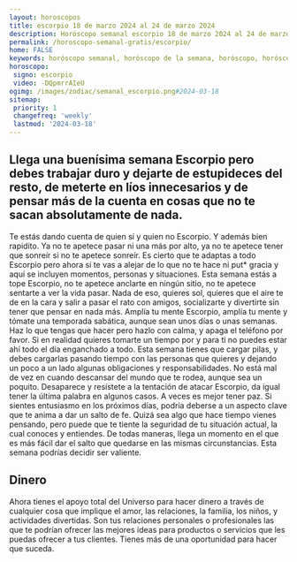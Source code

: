```yaml
---
layout: horoscopos
title: escorpio 18 de marzo 2024 al 24 de marzo 2024 
description: Horóscopo semanal escorpio 18 de marzo 2024 al 24 de marzo 2024. Llega una buenísima semana Escorpio pero debes trabajar duro y dejarte de estupideces del resto, de meterte en líos innecesarios y de pensar más de la cuenta en cosas que no te sacan absolutamente de nada.
permalink: /horoscopo-semanal-gratis/escorpio/
home: FALSE
keywords: horóscopo semanal, horóscopo de la semana, horóscopo, horóscopo gratis,horóscopos, horóscopo esperanza gracia, horoscopos escorpio la semana, horóscopos gratis, Tarot, Astrologia, Zodíaco, escorpio, horoscopo gratis, semanal
horoscopo:
 signo: escorpio
 video: -DQpmrrAIeU
ogimg: /images/zodiac/semanal_escorpio.png#2024-03-18
sitemap:
 priority: 1
 changefreq: 'weekly'
 lastmod: '2024-03-18'
---
```




## Llega una buenísima semana Escorpio pero debes trabajar duro y dejarte de estupideces del resto, de meterte en líos innecesarios y de pensar más de la cuenta en cosas que no te sacan absolutamente de nada.

Te estás dando cuenta de quien sí y quien no Escorpio. Y además bien rapidito. Ya no te apetece pasar ni una más por alto, ya no te apetece tener que sonreír si no te apetece sonreír. Es cierto que te adaptas a todo Escorpio pero ahora sí te vas a alejar de lo que no te hace ni put* gracia y aquí se incluyen momentos, personas y situaciones. Esta semana estás a tope Escorpio, no te apetece anclarte en ningún sitio, no te apetece sentarte a ver la vida pasar. Nada de eso, quieres sol, quieres que el aire te de en la cara y salir a pasar el rato con amigos, socializarte y divertirte sin tener que pensar en nada más. Amplía tu mente Escorpio, amplía tu mente y tómate una temporada sabática, aunque sean unos días o unas semanas. Haz lo que tengas que hacer pero hazlo con calma, y apaga el teléfono por favor. Si en realidad quieres tomarte un tiempo por y para ti no puedes estar ahí todo el día enganchado a todo. Esta semana tienes que cargar pilas, y debes cargarlas pasando tiempo con las personas que quieres y dejando un poco a un lado algunas obligaciones y responsabilidades. No está mal de vez en cuando descansar del mundo que te rodea, aunque sea un poquito. Desaparece y resístete a la tentación de atacar Escorpio, da igual tener la última palabra en algunos casos. A veces es mejor tener paz.
Si sientes entusiasmo en los próximos días, podría deberse a un aspecto clave que te anima a dar un salto de fe. Quizá sea algo que hace tiempo vienes pensando, pero puede que te tiente la seguridad de tu situación actual, la cual conoces y entiendes. De todas maneras, llega un momento en el que es más fácil dar el salto que quedarse en las mismas circunstancias. Esta semana podrías decidir ser valiente.

## Dinero

Ahora tienes el apoyo total del Universo para hacer dinero a través de cualquier cosa que implique el amor, las relaciones, la familia, los niños, y actividades divertidas. Son tus relaciones personales o profesionales las que te podrían ofrecer las mejores ideas para productos o servicios que les puedas ofrecer a tus clientes. Tienes más de una oportunidad para hacer que suceda.